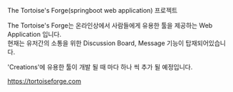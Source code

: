 The Tortoise's Forge(springboot web application) 프로젝트


The Tortoise's Forge는
온라인상에서 사람들에게 유용한 툴을 제공하는 Web Application 입니다.<br>
현재는 유저간의 소통을 위한 Discussion Board, Message 기능이 탑재되어있습니다.

'Creations'에 유용한 툴이 개발 될 때 마다 하나 씩 추가 될 예정입니다.

https://tortoiseforge.com
